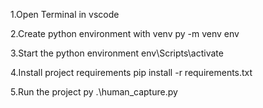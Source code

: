 1.Open Terminal in vscode

2.Create python environment with venv
py -m venv env

3.Start the python environment
env\Scripts\activate

4.Install project requirements
pip install -r requirements.txt

5.Run the project
py .\human_capture.py
